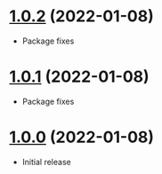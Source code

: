 <a name="1.0.2"></a>
# [1.0.2](https://github.com/fakerjs/float) (2022-01-08)
* Package fixes

<a name="1.0.1"></a>
# [1.0.1](https://github.com/fakerjs/float) (2022-01-08)
* Package fixes

<a name="1.0.0"></a>
# [1.0.0](https://github.com/fakerjs/float) (2022-01-08)
* Initial release
